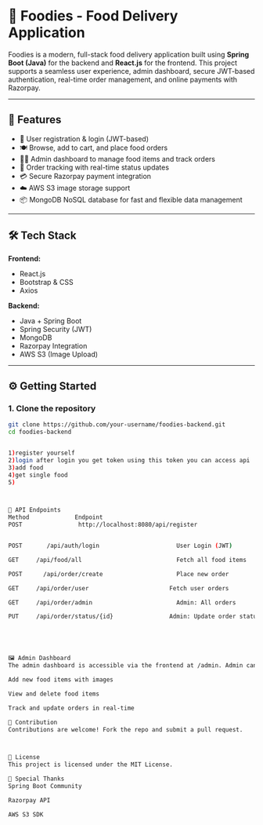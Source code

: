 # 🍔 Foodies - Food Delivery Application

Foodies is a modern, full-stack food delivery application built using **Spring Boot (Java)** for the backend and **React.js** for the frontend. This project supports a seamless user experience, admin dashboard, secure JWT-based authentication, real-time order management, and online payments with Razorpay.

---

## 🚀 Features

- 🛒 User registration & login (JWT-based)
- 🍽️ Browse, add to cart, and place food orders
- 👨‍🍳 Admin dashboard to manage food items and track orders
- 🧾 Order tracking with real-time status updates
- 💳 Secure Razorpay payment integration
- ☁️ AWS S3 image storage support
- 📦 MongoDB NoSQL database for fast and flexible data management

---

## 🛠️ Tech Stack

**Frontend:**
- React.js
- Bootstrap & CSS
- Axios

**Backend:**
- Java + Spring Boot
- Spring Security (JWT)
- MongoDB
- Razorpay Integration
- AWS S3 (Image Upload)

---

## ⚙️ Getting Started

### 1. Clone the repository

```bash
git clone https://github.com/your-username/foodies-backend.git
cd foodies-backend


1)register yourself
2)login after login you get token using this token you can access api
3)add food
4)get single food
5)



🔐 API Endpoints
Method	           Endpoint	                                                                 Description
POST	            http://localhost:8080/api/register                                       User Registration


POST	   /api/auth/login	                    User Login (JWT)

GET	    /api/food/all	                        Fetch all food items

POST	  /api/order/create	                    Place new order

GET	    /api/order/user	                      Fetch user orders

GET	    /api/order/admin	                    Admin: All orders

PUT	    /api/order/status/{id}	              Admin: Update order status





🖼️ Admin Dashboard
The admin dashboard is accessible via the frontend at /admin. Admin can:

Add new food items with images

View and delete food items

Track and update orders in real-time

🤝 Contribution
Contributions are welcome! Fork the repo and submit a pull request.



📄 License
This project is licensed under the MIT License.

🙌 Special Thanks
Spring Boot Community

Razorpay API

AWS S3 SDK

